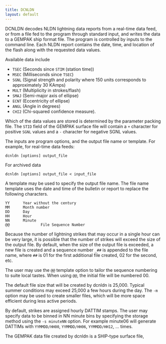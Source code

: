 ```yaml
---
title: DCNLDN
layout: default
---
```



DCNLDN decodes NLDN lightning data reports from a real-time data
feed, or from a file fed to the program through standard input, and
writes the data to a GEMPAK ship format file.  The program is 
controlled by inputs to the command line. Each NLDN report contains 
the  date,  time, and  location  of  the flash along with the requested 
data values.  

Available data include

* `TSEC` (Seconds since `STIM` (station  time))
* `MSEC` (Milliseconds since `TSEC`)
* `SGNL` (Signal strength and polarity where 150 units  corresponds to approximately 30 KAmps)
* `MULT` (Multiplicity in strokes/flash)
* `SMAJ` (Semi-major axis of ellipse)
* `ECNT` (Eccentricity  of  ellipse)
* `ANGL` (Angle in degrees)
* `CHI2` (Chi-squared confidence measure). 

Which of the data values are stored is determined by the parameter packing file. The `STID` field of the
GEMPAK surface file will contain a `+` character for positive `SGNL` values
and a `-` character for negative SGNL values.

The inputs are program options, and the output file name or template.
For example, for real-time data feeds:

	dcnldn [options] output_file

For archived data

    dcnldn [options] output_file < input_file

A template may be used to specify the output file name.  The file
name template uses the date and time of the bulletin or report
to replace the following characters.

	YY		Year without the century
	MM		Month number
	DD		Day
	HH		Hour
	NN		Minute
	@@              File Sequence Number

Because the number of lightning strikes that may occur in a
single hour can be very large, it is possible that the number
of strikes will exceed the size of the output file. By default,
when the size of the output file is exceeded, a new file is created
and a sequence number `_##` is appended to the file name, where
`##` is 01 for the first additional file created, 02 for the
second, etc.

The user may use the `@@` template option to tailor the sequence
numbering to suite local tastes. When using `@@`, the initial file
will be numbered 00.

The default file size that will be created by dcnldn is 25,000.
Typical summer conditions may exceed 25,000 a few hours during the day.
The `-m` option may be used to create smaller files, which will be
more space efficient during less active periods.

By default, strikes are assigned hourly DATTIM stamps. The user
may specify data to be binned in NN minute bins by specifying
the storage method using the `-s minuteNN` option. For
example minute06 will generate DATTIMs with `YYMMDD/HH00`, `YYMMDD/HH06`, 
`YYMMDD/HH12`, ... times. 

The GEMPAK data file created by dcnldn is a SHIP-type surface file, 


